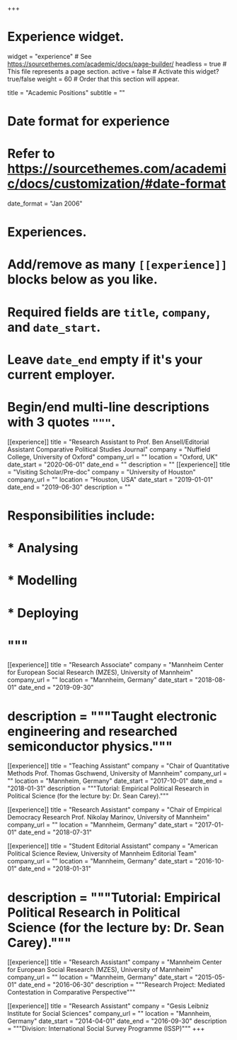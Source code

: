 +++
# Experience widget.
widget = "experience"  # See https://sourcethemes.com/academic/docs/page-builder/
headless = true  # This file represents a page section.
active = false  # Activate this widget? true/false
weight = 60  # Order that this section will appear.

title = "Academic Positions"
subtitle = ""

# Date format for experience
#   Refer to https://sourcethemes.com/academic/docs/customization/#date-format
date_format = "Jan 2006"

# Experiences.
#   Add/remove as many `[[experience]]` blocks below as you like.
#   Required fields are `title`, `company`, and `date_start`.
#   Leave `date_end` empty if it's your current employer.
#   Begin/end multi-line descriptions with 3 quotes `"""`.

[[experience]]
  title = "Research Assistant to Prof. Ben Ansell/Editorial Assistant Comparative Political Studies Journal"
  company = "Nuffield College, University of Oxford"
  company_url = ""
  location = "Oxford, UK"
  date_start = "2020-06-01"
  date_end = ""
  description = ""
[[experience]]
  title = "Visiting Scholar/Pre-doc"
  company = "University of Houston"
  company_url = ""
  location = "Houston, USA"
  date_start = "2019-01-01"
  date_end = "2019-06-30"
  description = ""
 # Responsibilities include:
  
 # * Analysing
 # * Modelling
 # * Deploying
 # """

[[experience]]
  title = "Research Associate"
  company = "Mannheim Center for European Social Research (MZES), University of Mannheim"
  company_url = ""
  location = "Mannheim, Germany"
  date_start = "2018-08-01"
  date_end = "2019-09-30"
 # description = """Taught electronic engineering and researched semiconductor physics."""

[[experience]]
  title = "Teaching Assistant"
  company = "Chair of Quantitative Methods Prof. Thomas Gschwend, University of Mannheim"
  company_url = ""
  location = "Mannheim, Germany"
  date_start = "2017-10-01"
  date_end = "2018-01-31"
  description = """Tutorial: Empirical Political Research in Political Science (for the lecture by: Dr. Sean Carey)."""
  
 [[experience]]
  title = "Research Assistant"
  company = "Chair of Empirical Democracy Research Prof. Nikolay Marinov, University of Mannheim"
  company_url = ""
  location = "Mannheim, Germany"
  date_start = "2017-01-01"
  date_end = "2018-07-31"
  
 [[experience]]
  title = "Student Editorial Assistant"
  company = "American Political Science Review, University of Mannheim Editorial Team"
  company_url = ""
  location = "Mannheim, Germany"
  date_start = "2016-10-01"
  date_end = "2018-01-31"
 # description = """Tutorial: Empirical Political Research in Political Science (for the lecture by: Dr. Sean Carey)."""
 
 [[experience]]
  title = "Research Assistant"
  company = "Mannheim Center for European Social Research (MZES), University of Mannheim"
  company_url = ""
  location = "Mannheim, Germany"
  date_start = "2015-05-01"
  date_end = "2016-06-30"
  description = """Research Project:  Mediated Contestation in Comparative Perspective"""
  
  [[experience]]
  title = "Research Assistant"
  company = "Gesis Leibniz Institute for Social Sciences"
  company_url = ""
  location = "Mannheim, Germany"
  date_start = "2014-04-01"
  date_end = "2016-09-30"
  description = """Division: International Social Survey Programme (ISSP)"""
+++
